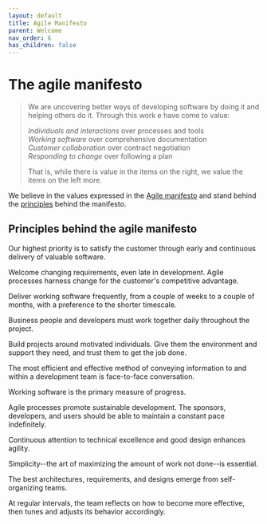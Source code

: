 ```yaml
---
layout: default
title: Agile Manifesto
parent: Welcome
nav_order: 6
has_children: false
---
```

# The agile manifesto

> We are uncovering better ways of developing software by doing it and helping others do it. Through
> this work e have come to value:
>
> *Individuals and interactions* over processes and tools<br>
> *Working software* over comprehensive documentation<br>
> *Customer collaboration* over contract negotiation<br>
> *Responding to change* over following a plan
>
> That is, while there is value in the items on the right, we value the items on the left more.

We believe in the values expressed in the [Agile manifesto](https://agilemanifesto.org) and stand
behind the [principles](https://agilemanifesto.org/principles.html) behind the manifesto.

## Principles behind the agile manifesto
Our highest priority is to satisfy the customer
through early and continuous delivery
of valuable software.

Welcome changing requirements, even late in
development. Agile processes harness change for
the customer's competitive advantage.

Deliver working software frequently, from a
couple of weeks to a couple of months, with a
preference to the shorter timescale.

Business people and developers must work
together daily throughout the project.

Build projects around motivated individuals.
Give them the environment and support they need,
and trust them to get the job done.

The most efficient and effective method of
conveying information to and within a development
team is face-to-face conversation.

Working software is the primary measure of progress.

Agile processes promote sustainable development.
The sponsors, developers, and users should be able
to maintain a constant pace indefinitely.

Continuous attention to technical excellence
and good design enhances agility.

Simplicity--the art of maximizing the amount
of work not done--is essential.

The best architectures, requirements, and designs
emerge from self-organizing teams.

At regular intervals, the team reflects on how
to become more effective, then tunes and adjusts
its behavior accordingly.